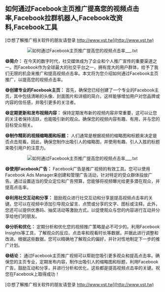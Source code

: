 ## **如何通过Facebook主页推广提高您的视频点击率,Facebook拉群机器人,Facebook改资料,Facebook工具**

[😍想了解推广相关软件的朋友请登录 http://www.vst.tw](http://www.vst.tw)

 <center><img src="https://vst.tw/MP4/tuiguang/png/1.png" alt="如何通过Facebook主页推广提高您的视频点击率___.txt"></center>

**😄简介：**
在今天的数字时代，社交媒体成为了企业和个人推广宣传的重要渠道之一。而Facebook作为全球最大的社交平台之一，拥有庞大的用户群体，给予了我们无限的机会来推广和提高视频点击率。本文将为您介绍如何通过Facebook主页推广，以提高您的视频点击率。

**😄创建专业的Facebook主页：**
首先，确保您已经创建了一个专业的Facebook主页，其中包括清晰的头像、封面图片和详细的简介。这样能够增加用户对您品牌或内容的信任感，并吸引更多的关注者。

**😄定期更新和发布视频内容：**
保持定期发布新的视频内容非常重要，这可以让您的关注者保持活跃，也能吸引新的观众。确保您的视频内容有趣、有用，并与您的目标受众相关。

**😄制作精彩的视频缩略图和标题：**
人们通常是根据视频的缩略图和标题来决定是否点击观看。因此，确保您制作出吸引人的缩略图，并使用有趣、引人入胜的标题来吸引用户的注意力。

 <center><img src="https://vst.tw/MP4/tuiguang/png/2.png" alt="如何通过Facebook主页推广提高您的视频点击率___.txt"></center>

**😄使用Facebook广告：**
Facebook广告是推广视频的有效工具。您可以使用Facebook Ads Manager来创建和管理广告活动，针对特定的受众群体投放广告。通过设置适当的受众定位和广告预算，您能够将视频曝光给更多潜在观众，并提高点击率。

**😄利用社交互动和分享：**
鼓励观众进行社交互动和分享是提高视频点击率的关键。您可以在视频中添加引导观众留言、点赞或分享的文字、图标或注释。此外，您还可以提供优惠码、抽奖活动等激励方式，以促使观众与您的内容进行互动并分享给他们的朋友。

**😄分析和优化：**
定期分析和优化您的视频推广策略是必不可少的。利用Facebook Insights等工具，了解观众的反应、点击率和观看时长等数据，并据此进行调整和改进。根据这些数据，您可以精确地了解观众的偏好，并针对性地制定下一步的推广计划。

**😄结论：**
通过Facebook主页推广视频可以帮助您吸引更多观众和提高点击率。确保您的主页专业，定期发布内容，制作出吸引人的缩略图和标题，利用Facebook广告，鼓励互动和分享，并进行分析和优化，这些都是提高视频点击率的关键。祝您在Facebook上取得成功！

[😍想了解推广相关软件的朋友请登录 http://www.vst.tw](http://www.vst.tw)



